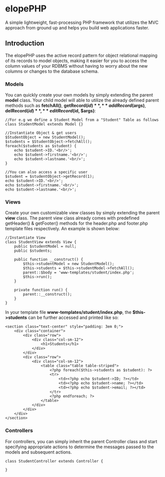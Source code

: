 # elopePHP
A simple lightweight, fast-processing PHP framework that utilizes the MVC approach from ground up and helps you build web applications faster.

## Introduction
The elopePHP uses the active record pattern for object relational mapping of its records to model objects, making it easier for you to access the column values of your RDBMS without having to worry about the new columns or changes to the database schema.

### Models
You can quickly create your own models by simply extending the parent **model** class. Your child model will able to utilize the already defined parent methods such as **fetchAll()**, **getRecord($id)**, **addRecord($args)**, **delRecord($id)**, **editRecord($id, $args)**:
```
//For e.g we define a Student Model from a "Student" Table as follows
class StudentModel extends Model {}

//Instantiate Object & get users
$StudentObject = new StudentModel();
$students = $StudentObject->fetchAll();
foreach($students as $student) {
    echo $student->ID.'<br/>';
    echo $student->firstname.'<br/>';
    echo $student->lastname.'<br/>';
}

//You can also access a specific user
$student = $studentObject->getRecord(1);
echo $student->ID.'<br/>';
echo $student->firstname.'<br/>';
echo $student->lastname.'<br/>';
```

### Views
Create your own customizable view classes by simply extending the parent **view** class. The parent view class already comes with predefined getHeader() & getFooter() methods for the header.php and footer.php template files respectively. An example is shown below:
```
//Instantiate View
class StudentView extends View {
    public $studentModel = null;
    public $students;

    public function __construct() {
        $this->studentModel = new StudentModel();
        $this->students = $this->studentModel->fetchAll();
        parent::$body = 'www-templates/student/index.php';
        $this->run();
    }

    private function run() {
        parent::__construct();
    }
}
```

In your template file **www-templates/student/index.php**, the **$this->students** can be further accessed and printed like so:
```
<section class="text-center" style="padding: 3em 0;">
    <div class="container">
        <div class="row">
            <div class="col-sm-12">
                <h1>Students</h1>
            </div>
        </div>
        <div class="row">
            <div class="col-sm-12">
                <table class="table table-striped">
                    <?php foreach($this->students as $student): ?>
                    <tr>
                        <td><?php echo $student->ID; ?></td>
                        <td><?php echo $student->name; ?></td>
                        <td><?php echo $student->email; ?></td>
                    </tr>
                    <?php endforeach; ?>
                </table>
            </div>
        </div>
    </div>
</section>
```

### Controllers
For controllers, you can simply inherit the parent Controller class and start specifying appropriate actions to determine the messages passed to the models and subsequent actions.
```
class StudentController extends Controller {

}
```